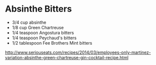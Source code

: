 # Absinthe Bitters

* 3/4 cup absinthe
* 1/8 cup Green Chartreuse
* 1/4 teaspoon Angostura bitters
* 1/4 teaspoon Peychaud's bitters
* 1/2 tablespoon Fee Brothers Mint bitters

http://www.seriouseats.com/recipes/2014/03/employees-only-martinez-variation-absinthe-green-chartreuse-gin-cocktail-recipe.html
